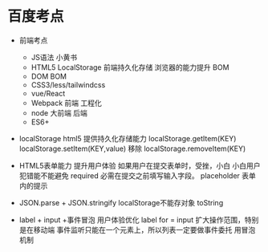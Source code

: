 # 百度考点

- 前端考点
    - JS语法
        小黄书
    - HTML5
        LocalStorage 前端持久化存储
        浏览器的能力提升
        BOM
    - DOM BOM
    - CSS3/less/tailwindcss
    - vue/React
    - Webpack 前端 工程化
    - node 大前端 后端
    - ES6+

- localStorage
    html5 提供持久化存储能力
    localStorage.getItem(KEY)
    localStorage.setItem(KEY,value)
    移除 localStorage.removeItem(KEY)

- HTML5表单能力
    提升用户体验
        如果用户在提交表单时，受挫，小白
        小白用户犯错能不能避免
        required 必需在提交之前填写输入字段。
        placeholder 表单内的提示

- JSON.parse + JSON.stringify
    localStorage不能存对象  toString  

- label + input +事件冒泡  用户体验优化
    label for = input 扩大操作范围，特别是在移动端
   事件监听只能在一个元素上，所以列表一定要做事件委托 用冒泡机制 
